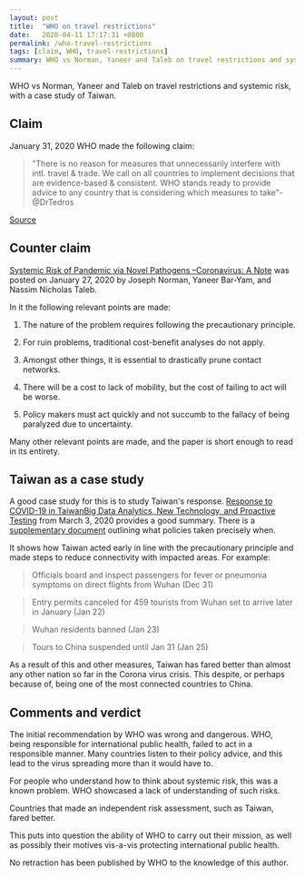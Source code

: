 ```yaml
---
layout: post
title:  "WHO on travel restrictions"
date:   2020-04-11 17:17:31 +0800
permalink: /who-travel-restrictions
tags: [claim, WHO, travel-restrictions]
summary: WHO vs Norman, Yaneer and Taleb on travel restrictions and systemic risk, with a case study of Taiwan.
---
```


WHO vs Norman, Yaneer and Taleb on travel restrictions and systemic risk, with a case study of Taiwan.

## Claim

January 31, 2020 WHO made the following claim:

> "There is no reason for measures that unnecessarily interfere with intl. travel & trade.
We call on all countries to implement decisions that are evidence-based & consistent. WHO stands ready to provide advice to any country that is considering which measures to take"-@DrTedros

[Source](https://twitter.com/WHO/status/1222969858574430217)

## Counter claim

[Systemic Risk of Pandemic via Novel Pathogens –Coronavirus: A Note](https://twitter.com/nntaleb/status/1221486205847646208) was posted on January 27, 2020 by Joseph Norman, Yaneer Bar-Yam, and Nassim Nicholas Taleb.

In it the following relevant points are made:

1) The nature of the problem requires following the precautionary principle.

2) For ruin problems, traditional cost-benefit analyses do not apply.

3) Amongst other things, it is essential to drastically prune contact networks.

4) There will be a cost to lack of mobility, but the cost of failing to act will be worse.

5) Policy makers must act quickly and not succumb to the fallacy of being paralyzed due to uncertainty.

Many other relevant points are made, and the paper is short enough to read in its entirety.

## Taiwan as a case study

A good case study for this is to study Taiwan's response.
[Response to COVID-19 in TaiwanBig Data Analytics, New Technology, and Proactive Testing](https://jamanetwork.com/journals/jama/fullarticle/2762689?guestAccessKey=2a3c6994-9e10-4a0b-9f32-cc2fb55b61a5&utm_source=For_The_Media&utm_medium=referral&utm_campaign=ftm_links&utm_content=tfl&utm_term=030320) from March 3, 2020 provides a good summary. There is a [supplementary document](https://cdn.jamanetwork.com/ama/content_public/journal/jama/0/jvp200035supp1_prod.pdf?Expires=2147483647&Signature=bIZCLS7ZLWTJd~U~H40JgiEGdFb3ggVUJpBvJ7KdANK7HgK1zaj4uWHvqweGym1nWfO~nXt9Y5i1vX79pF7zjjqfzmJAy3udTdpVVZQe07xnQIPcBMXLwZ5XjgTO8yKFXVIpxsXhrmOu8sGSpKiEmQ86ZCKfOTar7fMAGmUCtjiYVFwf31K3REWAA-r3hZyoZpqz3QKpVgpsRpF9fV9thQCq0~yvbvRKTH4PcoB~CZgmXH7rpVb6bILXQn5zBCphf6pyLAa4zIebUEKfCdCYdSdi9LeIEUsesqsYpNWgHJcr4K1LC0hFlst0RHQz-vZ7I-OvrX~5jel6zjjtuDQzjQ__&Key-Pair-Id=APKAIE5G5CRDK6RD3PGA) outlining what policies taken precisely when.

It shows how Taiwan acted early in line with the precautionary principle and made steps to reduce connectivity with impacted areas. For example:

> Officials board and inspect passengers for fever or pneumonia symptoms on direct flights from Wuhan (Dec 31)

> Entry permits canceled for 459 tourists from Wuhan set to arrive later in January (Jan 22)

> Wuhan residents banned (Jan 23)

> Tours to China suspended until Jan 31 (Jan 25)

As a result of this and other measures, Taiwan has fared better than almost any other nation so far in the Corona virus crisis. This despite, or perhaps because of, being one of the most connected countries to China.

## Comments and verdict

The initial recommendation by WHO was wrong and dangerous. WHO, being responsible for international public health, failed to act in a responsible manner. Many countries listen to their policy advice, and this lead to the virus spreading more than it would have to.

For people who understand how to think about systemic risk, this was a known problem. WHO showcased a lack of understanding of such risks.

Countries that made an independent risk assessment, such as Taiwan, fared better.

This puts into question the ability of WHO to carry out their mission, as well as possibly their motives vis-a-vis protecting international public health.

No retraction has been published by WHO to the knowledge of this author.
